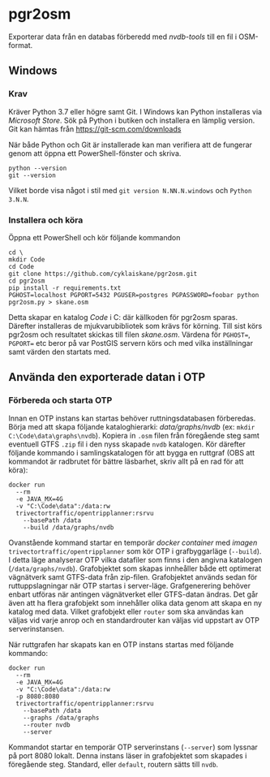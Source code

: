 # pgr2osm

Exporterar data från en databas förberedd med _nvdb-tools_ till en fil i OSM-format.


## Windows

### Krav

Kräver Python 3.7 eller högre samt Git. I Windows kan Python installeras via _Microsoft Store_. Sök på Python i butiken och installera en lämplig version. Git kan hämtas från https://git-scm.com/downloads

När både Python och Git är installerade kan man verifiera att de fungerar genom att öppna ett PowerShell-fönster och skriva.

```shell
python --version
git --version
```

Vilket borde visa något i stil med `git version N.NN.N.windows` och `Python 3.N.N`.


### Installera och köra

Öppna ett PowerShell och kör följande kommandon

```shell
cd \
mkdir Code
cd Code
git clone https://github.com/cyklaiskane/pgr2osm.git
cd pgr2osm
pip install -r requirements.txt
PGHOST=localhost PGPORT=5432 PGUSER=postgres PGPASSWORD=foobar python pgr2osm.py > skane.osm
```

Detta skapar en katalog _Code_ i C: där källkoden för pgr2osm sparas. Därefter installeras de mjukvarubibliotek som krävs för körning. Till sist körs pgr2osm och resultatet skickas till filen _skane.osm_. Värdena för `PGHOST=`, `PGPORT=` etc beror på var PostGIS servern körs och med vilka inställningar samt värden den startats med.


## Använda den exporterade datan i OTP

### Förbereda och starta OTP

Innan en OTP instans kan startas behöver ruttningsdatabasen förberedas. Börja med att skapa följande kataloghierarki: _data/graphs/nvdb_ (ex: `mkdir C:\Code\data\graphs\nvdb`). Kopiera in `.osm` filen från föregående steg samt eventuell GTFS `.zip` fil i den nyss skapade `nvdb` katalogen. Kör därefter följande kommando i samlingskatalogen för att bygga en ruttgraf (OBS att kommandot är radbrutet för bättre läsbarhet, skriv allt på en rad för att köra):

```shell
docker run
  --rm
  -e JAVA_MX=4G
  -v "C:\Code\data":/data:rw
  trivectortraffic/opentripplanner:rsrvu
    --basePath /data
    --build /data/graphs/nvdb
```

Ovanstående kommand startar en temporär *docker container* med *imagen* `trivectortraffic/opentripplanner` som kör OTP i grafbyggarläge (`--build`). I detta läge analyserar OTP vilka datafiler som finns i den angivna katalogen (`/data/graphs/nvdb`). Grafobjektet som skapas innheåller både ett optimerat vägnätverk samt GTFS-data från zip-filen. Grafobjektet används sedan för ruttuppslagningar när OTP startas i server-läge. Grafgenerering behöver enbart utföras när antingen vägnätverket eller GTFS-datan ändras. Det går även att ha flera grafobjekt som innehåller olika data genom att skapa en ny katalog med data. Vilket grafobjekt eller `router` som ska användas kan väljas vid varje anrop och en standardrouter kan väljas vid uppstart av OTP serverinstansen.

När ruttgrafen har skapats kan en OTP instans startas med följande kommando:

```shell
docker run
  --rm
  -e JAVA_MX=4G
  -v "C:\Code\data":/data:rw
  -p 8080:8080
  trivectortraffic/opentripplanner:rsrvu
    --basePath /data
    --graphs /data/graphs
    --router nvdb
    --server
```

Kommandot startar en temporär OTP serverinstans (`--server`) som lyssnar på port 8080 lokalt. Denna instans läser in grafobjektet som skapades i föregående steg. Standard, eller `default`, routern sätts till `nvdb`.
